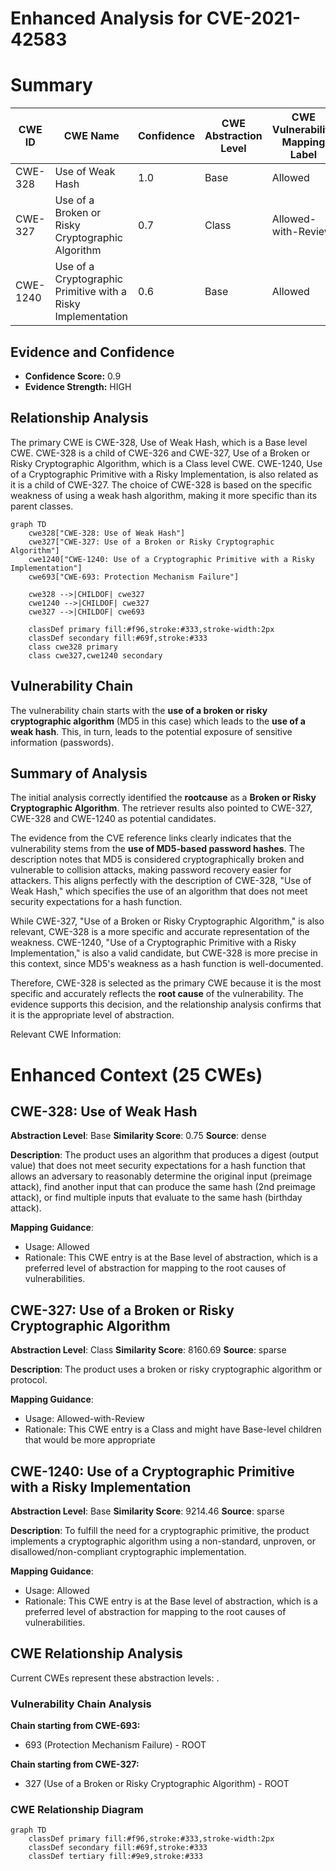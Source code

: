 # Enhanced Analysis for CVE-2021-42583

# Summary
| CWE ID | CWE Name | Confidence | CWE Abstraction Level | CWE Vulnerability Mapping Label | CWE-Vulnerability Mapping Notes |
|---|---|---|---|---|---|
| CWE-328 | Use of Weak Hash | 1.0 | Base | Allowed | Primary CWE |
| CWE-327 | Use of a Broken or Risky Cryptographic Algorithm | 0.7 | Class | Allowed-with-Review | Secondary Candidate |
| CWE-1240 | Use of a Cryptographic Primitive with a Risky Implementation | 0.6 | Base | Allowed | Secondary Candidate |

## Evidence and Confidence

*   **Confidence Score:** 0.9
*   **Evidence Strength:** HIGH

## Relationship Analysis
The primary CWE is CWE-328, Use of Weak Hash, which is a Base level CWE. CWE-328 is a child of CWE-326 and CWE-327, Use of a Broken or Risky Cryptographic Algorithm, which is a Class level CWE. CWE-1240, Use of a Cryptographic Primitive with a Risky Implementation, is also related as it is a child of CWE-327. The choice of CWE-328 is based on the specific weakness of using a weak hash algorithm, making it more specific than its parent classes.

```mermaid
graph TD
    cwe328["CWE-328: Use of Weak Hash"]
    cwe327["CWE-327: Use of a Broken or Risky Cryptographic Algorithm"]
    cwe1240["CWE-1240: Use of a Cryptographic Primitive with a Risky Implementation"]
    cwe693["CWE-693: Protection Mechanism Failure"]
    
    cwe328 -->|CHILDOF| cwe327
    cwe1240 -->|CHILDOF| cwe327
    cwe327 -->|CHILDOF| cwe693

    classDef primary fill:#f96,stroke:#333,stroke-width:2px
    classDef secondary fill:#69f,stroke:#333
    class cwe328 primary
    class cwe327,cwe1240 secondary
```

## Vulnerability Chain
The vulnerability chain starts with the **use of a broken or risky cryptographic algorithm** (MD5 in this case) which leads to the **use of a weak hash**. This, in turn, leads to the potential exposure of sensitive information (passwords).

## Summary of Analysis
The initial analysis correctly identified the **rootcause** as a **Broken or Risky Cryptographic Algorithm**. The retriever results also pointed to CWE-327, CWE-328 and CWE-1240 as potential candidates.

The evidence from the CVE reference links clearly indicates that the vulnerability stems from the **use of MD5-based password hashes**. The description notes that MD5 is considered cryptographically broken and vulnerable to collision attacks, making password recovery easier for attackers. This aligns perfectly with the description of CWE-328, "Use of Weak Hash," which specifies the use of an algorithm that does not meet security expectations for a hash function.

While CWE-327, "Use of a Broken or Risky Cryptographic Algorithm," is also relevant, CWE-328 is a more specific and accurate representation of the weakness. CWE-1240, "Use of a Cryptographic Primitive with a Risky Implementation," is also a valid candidate, but CWE-328 is more precise in this context, since MD5's weakness as a hash function is well-documented.

Therefore, CWE-328 is selected as the primary CWE because it is the most specific and accurately reflects the **root cause** of the vulnerability. The evidence supports this decision, and the relationship analysis confirms that it is the appropriate level of abstraction.

Relevant CWE Information:

# Enhanced Context (25 CWEs)

## CWE-328: Use of Weak Hash
**Abstraction Level**: Base
**Similarity Score**: 0.75
**Source**: dense

**Description**:
The product uses an algorithm that produces a digest (output value) that does not meet security expectations for a hash function that allows an adversary to reasonably determine the original input (preimage attack), find another input that can produce the same hash (2nd preimage attack), or find multiple inputs that evaluate to the same hash (birthday attack).

**Mapping Guidance**:
- Usage: Allowed
- Rationale: This CWE entry is at the Base level of abstraction, which is a preferred level of abstraction for mapping to the root causes of vulnerabilities.

## CWE-327: Use of a Broken or Risky Cryptographic Algorithm
**Abstraction Level**: Class
**Similarity Score**: 8160.69
**Source**: sparse

**Description**:
The product uses a broken or risky cryptographic algorithm or protocol.

**Mapping Guidance**:
- Usage: Allowed-with-Review
- Rationale: This CWE entry is a Class and might have Base-level children that would be more appropriate

## CWE-1240: Use of a Cryptographic Primitive with a Risky Implementation
**Abstraction Level**: Base
**Similarity Score**: 9214.46
**Source**: sparse

**Description**:
To fulfill the need for a cryptographic primitive, the product implements a cryptographic algorithm using a non-standard, unproven, or disallowed/non-compliant cryptographic implementation.

**Mapping Guidance**:
- Usage: Allowed
- Rationale: This CWE entry is at the Base level of abstraction, which is a preferred level of abstraction for mapping to the root causes of vulnerabilities.


## CWE Relationship Analysis

Current CWEs represent these abstraction levels: .


### Vulnerability Chain Analysis

**Chain starting from CWE-693:**
- 693 (Protection Mechanism Failure) - ROOT


**Chain starting from CWE-327:**
- 327 (Use of a Broken or Risky Cryptographic Algorithm) - ROOT



### CWE Relationship Diagram

```mermaid
graph TD
    classDef primary fill:#f96,stroke:#333,stroke-width:2px
    classDef secondary fill:#69f,stroke:#333
    classDef tertiary fill:#9e9,stroke:#333
```